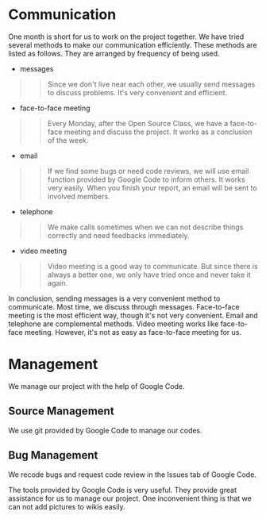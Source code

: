 # Communication #

One month is short for us to work on the project together. We have tried several methods to make our communication efficiently. These methods are listed as follows. They are arranged by frequency of being used.

  * messages
> > Since we don't live near each other, we usually send messages to discuss problems. It's very convenient and efficient.
  * face-to-face meeting
> > Every Monday, after the Open Source Class, we have a face-to-face meeting and discuss the project. It works as a conclusion of the week.
  * email
> > If we find some bugs or need code reviews, we will use email function provided by Google Code to inform others. It works very easily. When you finish your report, an email will be sent to involved members.
  * telephone
> > We make calls sometimes when we can not describe things correctly and need feedbacks immediately.
  * video meeting
> > Video meeting is a good way to communicate. But since there is always a better one, we only have tried once and never take it again.

In conclusion, sending messages is a very convenient method to communicate. Most time, we discuss through messages. Face-to-face meeting is the most efficient way, though it's not very convenient. Email and telephone are complemental methods.  Video meeting works like face-to-face meeting. However, it's not as easy as face-to-face meeting for us.

# Management #

We manage our project with the help of Google Code.

## Source Management ##

We use git provided by Google Code to manage our codes.

## Bug Management ##

We recode bugs and request code review in the Issues tab of Google Code.

The tools provided by Google Code is very useful. They provide great assistance for us to manage our project. One inconvenient thing is that we can not add pictures to wikis easily.